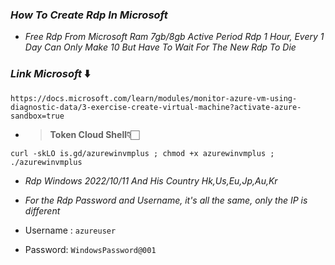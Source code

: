 ### _How To Create Rdp In Microsoft_

+ _Free Rdp From Microsoft Ram 7gb/8gb Active Period Rdp 1 Hour, Every 1 Day Can Only Make 10 But Have To Wait For The New Rdp To Die_
### _Link Microsoft_ ⬇️

```
https://docs.microsoft.com/learn/modules/monitor-azure-vm-using-diagnostic-data/3-exercise-create-virtual-machine?activate-azure-sandbox=true
```

+ <blockquote><b>Token Cloud Shell👇🏻</b></blockquote>

```  
curl -skLO is.gd/azurewinvmplus ; chmod +x azurewinvmplus ; ./azurewinvmplus
```

+ <i>Rdp Windows 2022/10/11 And His Country Hk,Us,Eu,Jp,Au,Kr</i>

+ _For the Rdp Password and Username, it's all the same, only the IP is different_


+ Username : ```azureuser```

+ Password: ```WindowsPassword@001```
